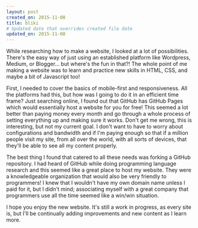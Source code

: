 ```yaml
---
layout: post
created_on: 2015-11-08
title: bliki
# Updated date that overrides created file date
updated_on: 2015-11-08
---
```


While researching how to make a website, I looked at a lot of possibilities. There's the easy way of just using an established platform like Wordpress, Medium, or Blogger... but where's the fun in that?! The whole point of me making a website was to learn and practice new skills in HTML, CSS, and maybe a bit of Javascript too!

First, I needed to cover the basics of mobile-first and responsiveness. All the platforms had this, but how was I going to do it in an efficient time frame? Just searching online, I found out that GitHub has GitHub Pages which would essentially host a website for you for free! This seemed a lot better than paying money every month and go through a whole process of setting everything up and making sure it works. Don't get me wrong, this is interesting, but not my current goal. I don't want to have to worry about configurations and bandwidth and if I'm paying enough so that if a million people visit my site, from all over the world, with all sorts of devices, that they'll be able to see all my content properly.

The best thing I found that catered to all these needs was forking a GitHub repository. I had heard of GitHub while doing programming language research and this seemed like a great place to host my website. They were a knowledgeable organization that would also be very friendly to programmers! I knew that I wouldn't have my own domain name unless I paid for it, but I didn't mind; associating myself with a great company that programmers use all the time seemed like a win/win situation.

I hope you enjoy the new website. It's still a work in progress, as every site is, but I'll be continually adding improvements and new content as I learn more.

